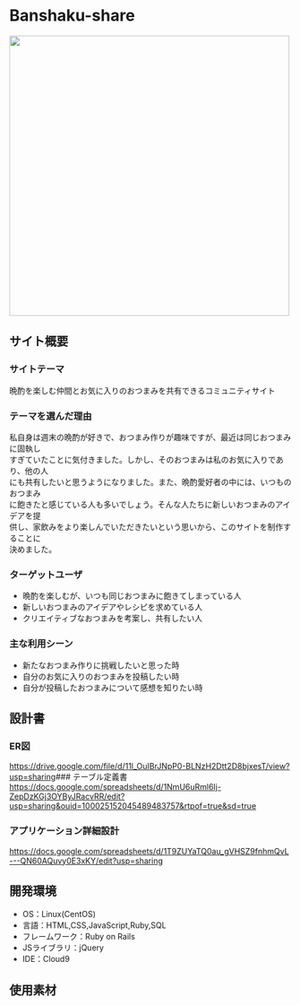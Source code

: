 # Banshaku-share
<img src="https://github.com/Shota-Gejima/Banshaku-share/assets/143868019/c2e2b32a-c79f-4763-8d1f-c373b2274079" width= "500"></br>
## サイト概要
### サイトテーマ
晩酌を楽しむ仲間とお気に入りのおつまみを共有できるコミュニティサイト

### テーマを選んだ理由
私自身は週末の晩酌が好きで、おつまみ作りが趣味ですが、最近は同じおつまみに固執し</br>
すぎていたことに気付きました。しかし、そのおつまみは私のお気に入りであり、他の人</br>
にも共有したいと思うようになりました。また、晩酌愛好者の中には、いつものおつまみ</br>
に飽きたと感じている人も多いでしょう。そんな人たちに新しいおつまみのアイデアを提</br>
供し、家飲みをより楽しんでいただきたいという思いから、このサイトを制作することに</br>
決めました。
​
### ターゲットユーザ
* 晩酌を楽しむが、いつも同じおつまみに飽きてしまっている人
* 新しいおつまみのアイデアやレシピを求めている人
* クリエイティブなおつまみを考案し、共有したい人

### 主な利用シーン
* 新たなおつまみ作りに挑戦したいと思った時
* 自分のお気に入りのおつまみを投稿したい時
* 自分が投稿したおつまみについて感想を知りたい時
​
## 設計書
### ER図
https://drive.google.com/file/d/11l_OuIBrJNpP0-BLNzH2Dtt2D8bjxesT/view?usp=sharing
​### テーブル定義書
https://docs.google.com/spreadsheets/d/1NmU6uRml6Ij-ZepDzKGj3OYByJRacvRR/edit?usp=sharing&ouid=100025152045489483757&rtpof=true&sd=true
### アプリケーション詳細設計
https://docs.google.com/spreadsheets/d/1T9ZUYaTQ0au_gVHSZ9fnhmQvL---QN60AQuvy0E3xKY/edit?usp=sharing
## 開発環境
- OS：Linux(CentOS)
- 言語：HTML,CSS,JavaScript,Ruby,SQL
- フレームワーク：Ruby on Rails
- JSライブラリ：jQuery
- IDE：Cloud9
​
## 使用素材

